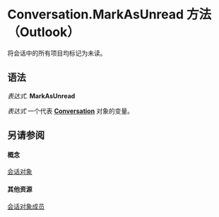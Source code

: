 
# Conversation.MarkAsUnread 方法 （Outlook）

将会话中的所有项目均标记为未读。


## 语法

 _表达式_. **MarkAsUnread**

 _表达式_ 一个代表 **[Conversation](2705d38a-ebc0-e5a7-208b-ffe1f5446b1b.md)** 对象的变量。


## 另请参阅


#### 概念


[会话对象](2705d38a-ebc0-e5a7-208b-ffe1f5446b1b.md)
#### 其他资源


[会话对象成员](09ff1e8e-7c5a-0b1e-e8e2-e259f66f71c8.md)